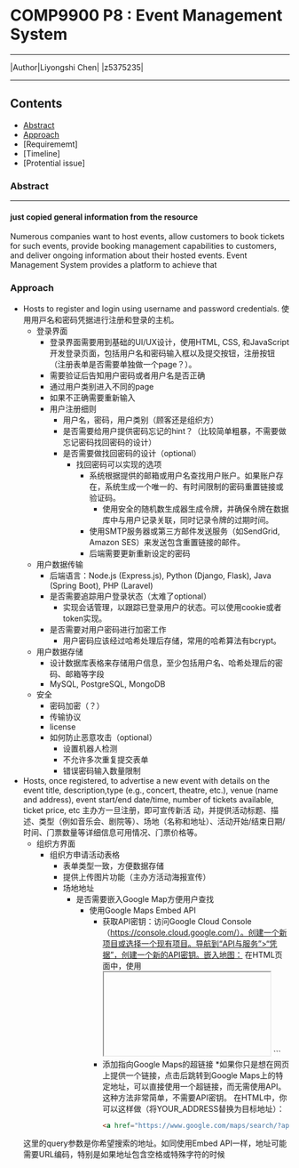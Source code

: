 # COMP9900 P8 : Event Management System
****
|Author|Liyongshi Chen|
|z5375235|
****
## Contents
* [Abstract](#Abstract)
* [Approach](#Approach)
* [Requirememt]
* [Timeline]
* [Protential issue]

### Abstract
-----------
#### just copied general information from the resource
Numerous companies want to host events, allow customers to book tickets for such events, 
provide booking management capabilities to customers, and deliver ongoing information about their hosted events. 
Event Management System provides a platform to achieve that

### Approach 
* Hosts to register and login using username and password credentials. 使⽤⽤⼾名和密码凭据进⾏注册和登录的主机。
    * 登录界面
        * 登录界面需要用到基础的UI/UX设计，使用HTML, CSS, 和JavaScript开发登录页面，包括用户名和密码输入框以及提交按钮，注册按钮（注册表单是否需要单独做一个page？）。
        * 需要验证后告知用户密码或者用户名是否正确
        * 通过用户类别进入不同的page
        * 如果不正确需要重新输入
        * 用户注册细则
          * 用户名，密码，用户类别（顾客还是组织方）
          * 是否需要给用户提供密码忘记的hint？（比较简单粗暴，不需要做忘记密码找回密码的设计）
          * 是否需要做找回密码的设计（optional）
            * 找回密码可以实现的选项
              * 系统根据提供的邮箱或用户名查找用户账户。如果账户存在，系统生成一个唯一的、有时间限制的密码重置链接或验证码。
                * 使用安全的随机数生成器生成令牌，并确保令牌在数据库中与用户记录关联，同时记录令牌的过期时间。  
              * 使用SMTP服务器或第三方邮件发送服务（如SendGrid, Amazon SES）来发送包含重置链接的邮件。
              * 后端需要更新重新设定的密码
    * 用户数据传输
      * 后端语言：Node.js (Express.js), Python (Django, Flask), Java (Spring Boot), PHP (Laravel)
      * 是否需要追踪用户登录状态（太难了optional）
        * 实现会话管理，以跟踪已登录用户的状态。可以使用cookie或者token实现。
      * 是否需要对用户密码进行加密工作
        * 用户密码应该经过哈希处理后存储，常用的哈希算法有bcrypt。
    * 用户数据存储
      * 设计数据库表格来存储用户信息，至少包括用户名、哈希处理后的密码、邮箱等字段
      * MySQL, PostgreSQL, MongoDB
    * 安全
      * 密码加密（？）
      * 传输协议
      * license
      * 如何防止恶意攻击（optional）
        * 设置机器人检测
        * 不允许多次重复提交表单
        * 错误密码输入数量限制
* Hosts, once registered, to advertise a new event with details on the event title, description,type (e.g., concert, theatre, etc.),
  venue (name and address), event start/end date/time, number of tickets available, ticket price, etc 主办⽅⼀旦注册，即可宣传新活
动，并提供活动标题、描述、类型（例如⾳乐会、剧院等）、场地（名称和地址）、活动开始/结束⽇期/时间、⻔票数量等详细信息可⽤情况、⻔票价格等。
  * 组织方界面
    * 组织方申请活动表格
      * 表单类型一致，方便数据存储
      * 提供上传图片功能（主办方活动海报宣传）
      * 场地地址
        * 是否需要嵌入Google Map方便用户查找
          * 使用Google Maps Embed API
            * 获取API密钥：访问Google Cloud Console（https://console.cloud.google.com/）。创建一个新项目或选择一个现有项目。导航到“API与服务”>“凭据”，创建一个新的API密钥。嵌入地图：
              在HTML页面中，使用<iframe>标签嵌入地图，如下所示（将YOUR_API_KEY替换为你的API密钥，将YOUR_ADDRESS替换为你想显示的地址）：
              ```css
              <iframe width="600"
              height="450"
              style="border:0"
              loading="lazy"
              allowfullscreen
              src="https://www.google.com/maps/embed/v1/place?key=YOUR_API_KEY&q=YOUR_ADDRESS">
            </iframe>
              ```
          * 添加指向Google Maps的超链接
            *如果你只是想在网页上提供一个链接，点击后跳转到Google Maps上的特定地址，可以直接使用一个超链接，而无需使用API。这种方法非常简单，不需要API密钥。
            在HTML中，你可以这样做（将YOUR_ADDRESS替换为目标地址）：
             ```html
             <a href="https://www.google.com/maps/search/?api=1&query=YOUR_ADDRESS" target="_blank">查看地图</a>
             ```
这里的query参数是你希望搜索的地址。如同使用Embed API一样，地址可能需要URL编码，特别是如果地址包含空格或特殊字符的时候
